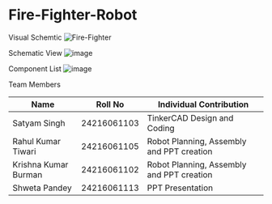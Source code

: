 # Fire-Fighter-Robot


Visual Schemtic
![Fire-Fighter](https://github.com/user-attachments/assets/33373f1c-92a9-4f3b-a6cf-c316934545ae)

Schematic View
![image](https://github.com/user-attachments/assets/9fb7722a-8282-4b2f-af5f-23a8273ecf5b)

Component List
![image](https://github.com/user-attachments/assets/c06b6a40-6715-40f1-9c89-70749a55b917)


Team Members

|         Name          |   Roll No    |             Individual Contribution              |
|-----------------------|--------------|--------------------------------------------------|
| Satyam Singh          | 24216061103  | TinkerCAD Design and Coding                      |
| Rahul Kumar Tiwari    | 24216061105  | Robot Planning, Assembly and PPT creation        |
| Krishna Kumar Burman  | 24216061102  | Robot Planning, Assembly and PPT creation        |
| Shweta Pandey         | 24216061113  | PPT Presentation                                 |
